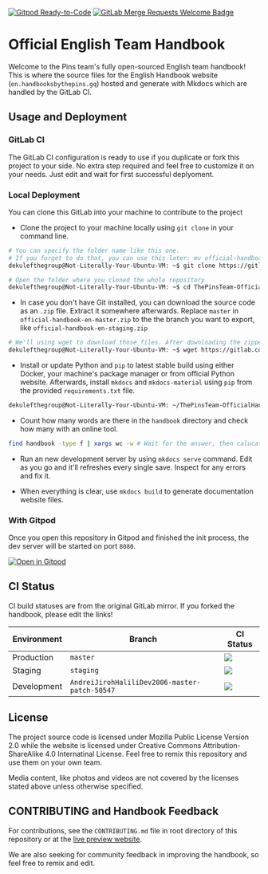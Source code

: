 [![Gitpod Ready-to-Code](https://img.shields.io/badge/Gitpod-Ready--to--Code-blue?logo=gitpod)](https://gitpod.io/#https://gitlab.com/MadeByThePinsTeam-DevLabs/official-handbook) [![GitLab Merge Requests Welcome Badge](https://img.shields.io/badge/PRs-welcome!-brightgreen?logo=gitlab)](https://en.handbooksbythepins.gq/about/CONTRIBUTING)

# Official English Team Handbook
Welcome to the Pins team's fully open-sourced English team handbook! This is where the source files for the English Handbook website (`en.handbooksbythepins.gq`) hosted and generate with Mkdocs which are handled by the GitLab CI.

## Usage and Deployment

### GitLab CI
The GitLab CI configuration is ready to use if you duplicate or fork this project to your side. No extra step required and feel free to customize it on your needs. Just edit and wait for first successful deplyoment.

### Local Deployment
You can clone this GitLab into your machine to contribute to the project

* Clone the project to your machine locally using `git clone` in your command line.

```bash
# You can specify the folder name like this one.
# If you forget to do that, you can use this later: mv official-handbook-en ThePinsTeam-OfficialHandbook-en
dekulefthegroup@Not-Literally-Your-Ubuntu-VM: ~$ git clone https://gitlab.com/MadeByThePinsTeam-DevLabs/official-handbook-en.git ThePinsTeam-OfficialHandbook-en

# Open the folder where you cloned the whole repository
dekulefthegroup@Not-Literally-Your-Ubuntu-VM: ~$ cd ThePinsTeam-OfficialHandbook-en
```

* In case you don't have Git installed, you can download the source code as an `.zip` file. Extract it somewhere afterwards. Replace `master` in `official-handbook-en-master.zip` to the the branch you want to export, like `official-handbook-en-staging.zip`

```bash
# We'll using wget to download those files. After downloading the zipped files, we'll unzip it.
dekulefthegroup@Not-Literally-Your-Ubuntu-VM: ~$ wget https://gitlab.com/MadeByThePinsTeam-DevLabs/official-handbook/-/archive/staging/official-handbook-staging.zip | unzip -l "official-handbook-staging.zip"
```

* Install or update Python and `pip` to latest stable build using either Docker, your machine's package manager or from official Python website. Afterwards, install `mkdocs` and `mkdocs-material` using `pip` from the provided `requirements.txt` file.

```bash
dekulefthegroup@Not-Literally-Your-Ubuntu-VM: ~/ThePinsTeam-OfficialHandbook-en $ pip install -r requirements.txt
```

* Count how many words are there in the `handbook` directory and check how many with an online tool.

```bash
find handbook -type f | xargs wc -w # Wait for the answer, then calucate!
```

* Run an new development server by using `mkdocs serve` command. Edit as you go and it'll refreshes every single save. Inspect for any errors and fix it.

* When everything is clear, use `mkdocs build` to generate documentation website files.

### With Gitpod
Once you open this repository in Gitpod and finished the init process, the dev server will be started on port `8080`.

[![Open in Gitpod](https://www.gitpod.io/button/open-in-gitpod.svg)](https://gitpod.io/#https://gitlab.com/MadeByThePinsTeam-DevLabs/handbook)

## CI Status
CI build statuses are from the original GitLab mirror. If you forked the handbook, please edit the links!

| Environment | Branch | CI Status |
| ----------- | ------ | --------- |
| Production | `master` | [![](https://img.shields.io/gitlab/pipeline/MadeByThePinsTeam-DevLabs/official-handbook?style=flat-square&logo=gitlab)]() |
| Staging | `staging` | [![](https://img.shields.io/gitlab/pipeline/MadeByThePinsTeam-DevLabs/official-handbook/staging?style=flat-square&logo=gitlab)]() |
| Development | `AndreiJirohHaliliDev2006-master-patch-50547` | [![](https://img.shields.io/gitlab/pipeline/MadeByThePinsTeam-DevLabs/official-handbook/AndreiJirohHaliliDev2006-mater-patch-50547?style=flat-square&logo=gitlab)]() |

## License
The project source code is licensed under Mozilla Public License Version 2.0 while the website is licensed under Creative Commons Attribution-ShareAlike 4.0 Internatinal License. Feel free to remix this repository and use them on your own team.

Media content, like photos and videos are not covered by the licenses stated above unless otherwise specified.

## CONTRIBUTING and Handbook Feedback
For contributions, see the `CONTRIBUTING.md` file in root directory of this repository or at the [live preview website].

We are also seeking for community feedback in improving the handbook, so feel free to remix and edit.

[live preview website]: https://en.handbooksbythepins.gq/about/CONTRIBUTING
